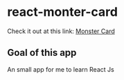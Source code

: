 # react-monter-card
Check it out at this link: [Monster Card](https://duckhang2210.github.io/react-monter-card/)

## Goal of this app
An small app for me to learn React Js
